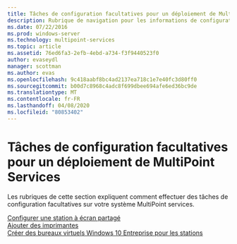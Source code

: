 ```yaml
---
title: Tâches de configuration facultatives pour un déploiement de MultiPoint Services
description: Rubrique de navigation pour les informations de configuration de MultiPoint services
ms.date: 07/22/2016
ms.prod: windows-server
ms.technology: multipoint-services
ms.topic: article
ms.assetid: 76ed6fa3-2efb-4ebd-a734-f3f9440523f0
author: evaseydl
manager: scottman
ms.author: evas
ms.openlocfilehash: 9c418aabf8bc4ad2137ea718c1e7e40fc3d80ff0
ms.sourcegitcommit: b00d7c8968c4adc8f699dbee694afe6ed36bc9de
ms.translationtype: MT
ms.contentlocale: fr-FR
ms.lasthandoff: 04/08/2020
ms.locfileid: "80853402"
---
```

# <a name="optional-configuration-tasks-for-a-multipoint-services-deployment"></a>Tâches de configuration facultatives pour un déploiement de MultiPoint Services
Les rubriques de cette section expliquent comment effectuer des tâches de configuration facultatives sur votre système MultiPoint services.  
   
[Configurer une station à écran partagé](Set-up-a-split-screen-station-in-MultiPoint-services.md)  
[Ajouter des imprimantes](Add-printers.md)  
[Créer des bureaux virtuels Windows 10 Entreprise pour les stations](Create-Windows-10-Enterprise-virtual-desktops-for-stations.md)  
